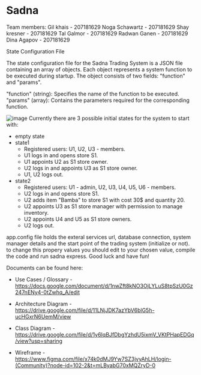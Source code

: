 # Sadna

Team members:
Gil khais - 207181629
Noga Schawartz - 207181629
Shay kresner - 207181629
Tal Galmor - 207181629
Radwan Ganen - 207181629
Dina Agapov - 207181629

State Configuration File

The state configuration file for the Sadna Trading System is a JSON file containing an array of objects. Each object represents a system function to be executed during startup. The object consists of two fields: "function" and "params".

"function" (string): Specifies the name of the function to be executed.
"params" (array): Contains the parameters required for the corresponding function.


![image](https://github.com/Gil4390/Sadna/assets/76035272/75c7dc29-a937-4f2d-b57b-6fd3905e5bf0)
Currently there are 3 possible initial states for the system to start with:
<ul>
  <li> empty state </li>
  <li> state1 
    <ul> 
      <li> Registered users: U1, U2, U3 - members. </li>
      <li> U1 logs in and opens store S1. </li>
      <li> U1 appoints U2 as S1 store owner. </li>
      <li> U2 logs in and appoints U3 as S1 store owner. </li>
      <li> U1, U2 logs out. </li>
    </ul>
  </li>
    <li> state2
    <ul> 
      <li> Registered users: U1 - admin, U2, U3, U4, U5, U6 - members. </li>
      <li> U2 logs in and opens store S1. </li>
      <li> U2 adds item "Bamba" to store S1 with cost 30$ and quantity 20. </li>
      <li> U2 appoints U3 as S1 store manager with permission to manage inventory. </li>
      <li> U2 appoints U4 and U5 as S1 store owners. </li>  
      <li> U2 logs out. </li>
    </ul>
  </li>
</ul>


app.config file holds the exteral services url, database connection, system manager details and the start point of the trading system (initialize or not). to change this propery values you should edit to your chosen value, compile the code and run sadna express. Good luck and have fun!

Documents can be found here:
- Use Cases / Glossary - https://docs.google.com/document/d/1nwZft8kNO3OjLYLuS8tpSzU0Gz247nENy4-0tZwhq_A/edit

- Architecture Diagram - https://drive.google.com/file/d/11LNjJDK7azYbV6blG5h-ucHGxrN6UemM/view

- Class Diagram - https://drive.google.com/file/d/1y6IqBJfDbgYzhdU5ixmV_VKtPHapEDGq/view?usp=sharing

- Wireframe - https://www.figma.com/file/x74k0dMJ9Yw7SZ3jvyAhLH/login-(Community)?node-id=102-2&t=mLByabG70xMQZryD-0
